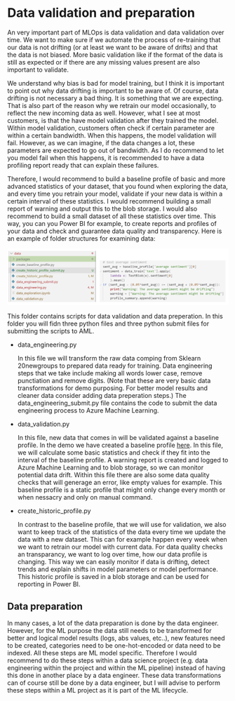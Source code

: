 # Data validation and preparation

An very important part of MLOps is data validation and data validation over time. We want to make sure if we automate the process of re-training that our data is not drifting (or at least we want to be aware of drifts) and that the data is not biased. More basic validation like if the format of the data is still as expected or if there are any missing values present are also important to validate. 

We understand why bias is bad for model training, but I think it is important to point out why data drifting is important to be aware of. Of course, data drifting is not necessary a bad thing. It is something that we are expecting. That is also part of the reason why we retrain our model occasionally, to reflect the new incoming data as well. However, what I see at most customers, is that the have model validation after they trained the model. Within model validation, customers often check if certain parameter are within a certain bandwidth. When this happens, the model validation will fail. However, as we can imagine, if the data changes a lot, these parameters are expected to go out of bandwidth. As I do recommend to let you model fail when this happens, it is recommended to have a data profiling report ready that can explain these failures.

Therefore, I would recommend to build a baseline profile of basic and more advanced statistics of your dataset, that you found when exploring the data, and every time you retrain your model, validate if your new data is within a certain interval of these statistics. I would recommend building a small report of warning and output this to the blob storage. I would also recommend to build a small dataset of all these statistics over time. This way, you can you Power BI for example, to create reports and profiles of your data and check and guarantee data quality and transparency. Here is an example of folder structures for examining data:

![An example of folder structure](mapstructure.png)

This folder contains scripts for data validation and data preperation. In  this folder you will fidn three python files and three python submit files for submitting the scripts to AML.

* data_engineering.py

    In this file we will transform the raw data comping from Sklearn 20newgroups to prepared data ready for training. Data engineering steps that we take include making all words lower case, remove punctiation and remove digits. (Note that these are very basic data transformations for demo purposing. For better model results and cleaner data consider adding data preperation steps.) The data_engineering_submit.py file contains the code to submit the data engineering process to Azure Machine Learning.

* data_validation.py

    In this file, new data that comes in will be validated against a baseline profile. In the demo we have created a baseline profile [here](https://github.com/miquelladeboer/aml-mlops-workshop/blob/master/code/data%20exploration/data_validation.py). In this file, we will calculate some basic statistics and check if they fit into the interval of the baseline profile. A warning report is created and logged to Azure Machine Learning and to blob storage, so we can monitor potential data drift. Within this file there are also some data quality checks that will generage an error, like empty values for example. This baseline profile is a static profile that might only change every month or when nessacry and only on manual command.

* create_historic_profile.py

    In contrast to the baseline profile, that we will use for validation, we also want to keep track of the statistics of the data every time we update the data with a new dataset. This can for example happen every week when we want to retrain our model with current data. For data quality checks an transparancy, we want to log over time, how our data profile is changing. This way we can easily monitor if data is drifting, detect trends and explain shifts in model parameters or model performance. This historic profile is saved in a blob storage and can be used for reporting in Power BI.

## Data preparation
In many cases, a lot of the data preparation is done by the data engineer. However, for the ML purpose the data still needs to be transformed for better and logical model results (logs, abs values, etc..), new features need to be created, categories need to be one-hot-encoded or data need to be indexed. All these steps are ML model specific. Therefore I would recommend to do these steps within a data science project (e.g. data engineering within the project and within the ML pipeline) instead of having this done in another place by a data engineer. These data transformations can of course still be done by a data engineer, but I will advise to perform these steps within a ML project as it is part of the ML lifecycle.






